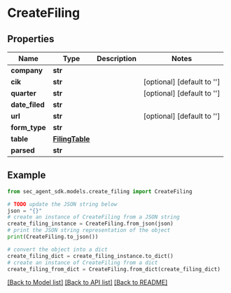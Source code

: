 # CreateFiling


## Properties

Name | Type | Description | Notes
------------ | ------------- | ------------- | -------------
**company** | **str** |  | 
**cik** | **str** |  | [optional] [default to '']
**quarter** | **str** |  | [optional] [default to '']
**date_filed** | **str** |  | 
**url** | **str** |  | [optional] [default to '']
**form_type** | **str** |  | 
**table** | [**FilingTable**](FilingTable.md) |  | 
**parsed** | **str** |  | 

## Example

```python
from sec_agent_sdk.models.create_filing import CreateFiling

# TODO update the JSON string below
json = "{}"
# create an instance of CreateFiling from a JSON string
create_filing_instance = CreateFiling.from_json(json)
# print the JSON string representation of the object
print(CreateFiling.to_json())

# convert the object into a dict
create_filing_dict = create_filing_instance.to_dict()
# create an instance of CreateFiling from a dict
create_filing_from_dict = CreateFiling.from_dict(create_filing_dict)
```
[[Back to Model list]](../README.md#documentation-for-models) [[Back to API list]](../README.md#documentation-for-api-endpoints) [[Back to README]](../README.md)


